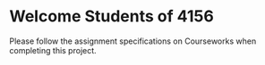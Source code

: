 # Welcome Students of 4156

Please follow the assignment specifications on Courseworks when completing this project.
